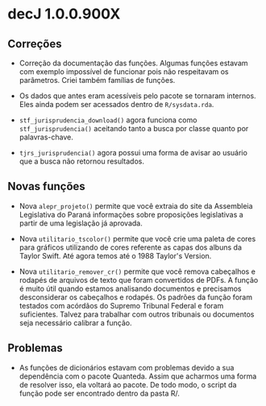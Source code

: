 # decJ 1.0.0.900X

## Correções

* Correção da documentação das funções. Algumas funções estavam com exemplo impossível de funcionar pois não respeitavam os parâmetros. Criei também famílias de funções.

* Os dados que antes eram acessíveis pelo pacote se tornaram internos. Eles ainda podem ser acessados dentro de `R/sysdata.rda`.

* `stf_jurisprudencia_download()` agora funciona como `stf_jurisprudencia()` aceitando tanto a busca por classe quanto por palavras-chave.

* `tjrs_jurisprudencia()` agora possui uma forma de avisar ao usuário que a busca não retornou resultados. 

## Novas funções

* Nova `alepr_projeto()` permite que você extraia do site da Assembleia Legislativa do Paraná informações sobre proposições legislativas a partir de uma legislação já aprovada.

* Nova `utilitario_tscolor()` permite que você crie uma paleta de cores para gráficos utilizando de cores referente as capas dos albuns da Taylor Swift. Até agora temos até o 1988 Taylor's Version. 

* Nova `utilitario_remover_cr()` permite que você remova cabeçalhos e rodapés de arquivos de texto que foram convertidos de PDFs. A função é muito útil quando estamos analisando documentos e precisamos desconsiderar os cabeçalhos e rodapés. Os padrões da função foram testados com acórdãos do Supremo Tribunal Federal e foram suficientes. Talvez para trabalhar com outros tribunais ou documentos seja necessário calibrar a função.

## Problemas

* As funções de dicionários estavam com problemas devido a sua dependência com o pacote Quanteda. Assim que acharmos uma forma de resolver isso, ela voltará ao pacote. De todo modo, o script da função pode ser encontrado dentro da pasta R/. 
